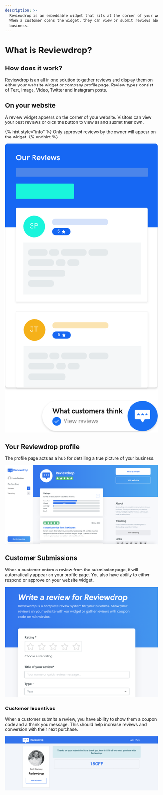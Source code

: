 ```yaml
---
description: >-
  Reviewdrop is an embeddable widget that sits at the corner of your website.
  When a customer opens the widget, they can view or submit reviews about your
  business.
---
```


# What is Reviewdrop?

## How does it work?

Reviewdrop is an all in one solution to gather reviews and display them on either your website widget or company profile page. Review types consist of Text, Image, Video, Twitter and Instagram posts.

## On your website

A review widget appears on the corner of your website. Visitors can view your best reviews or click the button to view all and submit their own.

{% hint style="info" %}
Only approved reviews by the owner will appear on the widget.
{% endhint %}

![The Reviewdrop widget that appears on your website.](../.gitbook/assets/widget-graphic%20%281%29.png)

## Your Reviewdrop profile

The profile page acts as a hub for detailing a true picture of your business.

![](../.gitbook/assets/screenshot-2019-01-21-at-20.24.44.png)

## Customer Submissions

When a customer enters a review from the submission page, it will automatically appear on your profile page. You also have ability to either respond or approve on your website widget.

![](../.gitbook/assets/screenshot-2019-01-21-at-20.25.22.png)

### Customer Incentives

When a customer submits a review, you have ability to show them a coupon code and a thank you message. This should help increase reviews and conversion with their next purchase.

![Offer coupon codes on submission as a thank you for customer entries.](../.gitbook/assets/screenshot-2018-11-19-at-00.01.41.png)



